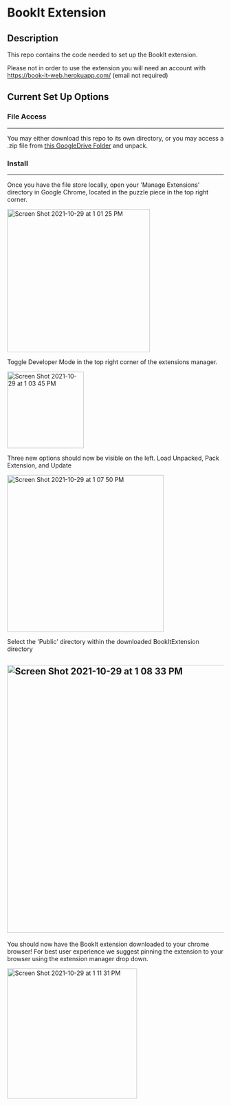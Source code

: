 # BookIt Extension

## Description

This repo contains the code needed to set up the BookIt extension.

Please not in order to use the extension you will need an account with https://book-it-web.herokuapp.com/ (email not required)

## Current Set Up Options

### File Access

---

You may either download this repo to its own directory, or you may access a .zip file from [this GoogleDrive Folder](https://drive.google.com/drive/folders/1-h6_KIU5qRwLMgoFeMGGt60Yt8je6pNk?usp=sharing) and unpack.

### Install

---

Once you have the file store locally, open your 'Manage Extensions' directory in Google Chrome, located in the puzzle piece in the top right corner.

<img width="332" alt="Screen Shot 2021-10-29 at 1 01 25 PM" src="https://user-images.githubusercontent.com/49505960/139481598-ef9e3107-fc3a-48dc-b2b5-57f2f10c2270.png">

Toggle Developer Mode in the top right corner of the extensions manager.

<img width="178" alt="Screen Shot 2021-10-29 at 1 03 45 PM" src="https://user-images.githubusercontent.com/49505960/139481798-8823294a-2a9e-415d-97d6-f176b1a32183.png">

Three new options should now be visible on the left.
Load Unpacked, Pack Extension, and Update

<img width="364" alt="Screen Shot 2021-10-29 at 1 07 50 PM" src="https://user-images.githubusercontent.com/49505960/139482208-bc31432e-8500-4919-a6e4-c547f834adee.png">

Select the 'Public' directory within the downloaded BookItExtension directory

## <img width="621" alt="Screen Shot 2021-10-29 at 1 08 33 PM" src="https://user-images.githubusercontent.com/49505960/139482311-5709f67f-79c5-41a2-89ef-837bd84d3fdb.png">

You should now have the BookIt extension downloaded to your chrome browser! For best user experience we suggest pinning the extension to your browser using the extension manager drop down.

<img width="302" alt="Screen Shot 2021-10-29 at 1 11 31 PM" src="https://user-images.githubusercontent.com/49505960/139482585-393fc44a-6e4f-43ee-a649-d54df945ca33.png">
